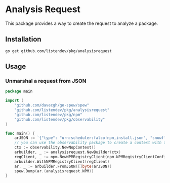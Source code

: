 # Analysis Request

This package provides a way to create the request to analyze a package.

## Installation

```
go get github.com/listendev/pkg/analysisrequest
```

## Usage

### Unmarshal a request from JSON

```go
package main

import (
	"github.com/davecgh/go-spew/spew"
	"github.com/listendev/pkg/analysisrequest"
	"github.com/listendev/pkg/npm"
	"github.com/listendev/pkg/observability"
)

func main() {
	arJSON := `{"type": "urn:scheduler:falco!npm,install.json", "snowflake_id": "1524854487523524608", "name": "chalk"}`
	// you can use the observability package to create a context with tracing and logging here
	ctx := observability.NewNopContext()
	arbuilder, _ := analysisrequest.NewBuilder(ctx)
	regClient, _ := npm.NewNPMRegistryClient(npm.NPMRegistryClientConfig{})
	arbuilder.WithNPMRegistryClient(regClient)
	ar, _ := arbuilder.FromJSON([]byte(arJSON))
	spew.Dump(ar.(analysisrequest.NPM))
}
```
